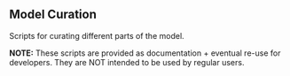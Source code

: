 ## Model Curation

Scripts for curating different parts of the model.

**NOTE:** These scripts are provided as documentation + eventual re-use for developers. They are NOT intended to be used by regular users.
